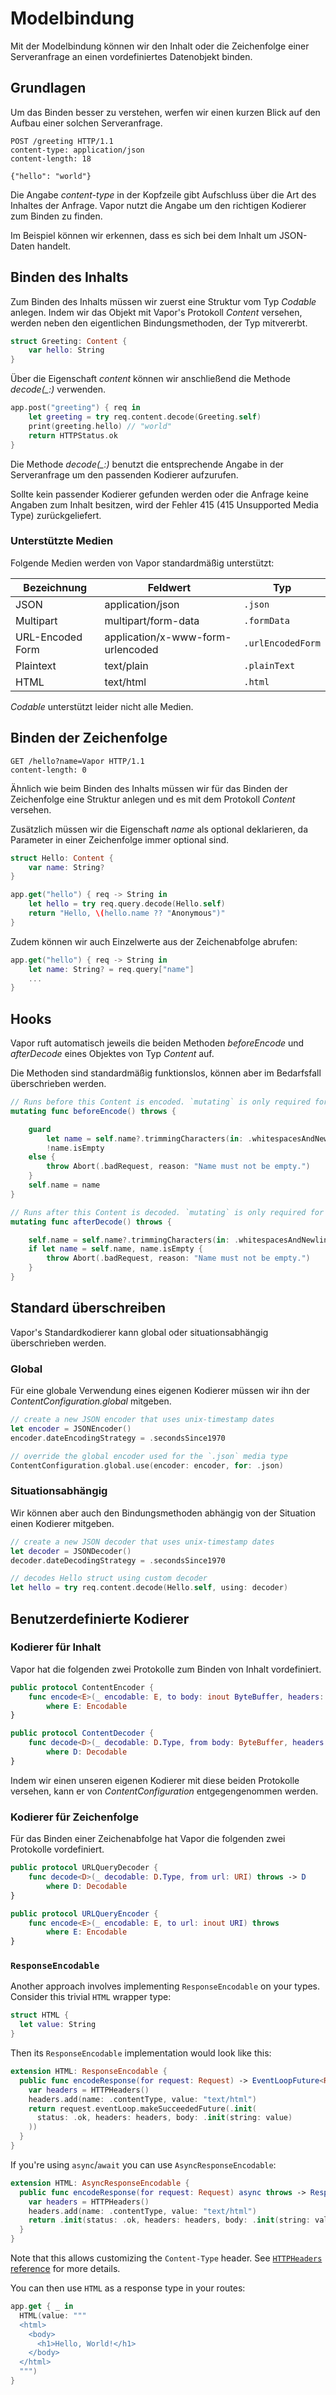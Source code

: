 # Modelbindung

Mit der Modelbindung können wir den Inhalt oder die Zeichenfolge einer Serveranfrage an einen vordefiniertes Datenobjekt binden.

## Grundlagen

Um das Binden besser zu verstehen, werfen wir einen kurzen Blick auf den Aufbau einer solchen Serveranfrage.

```http
POST /greeting HTTP/1.1
content-type: application/json
content-length: 18

{"hello": "world"}
```

Die Angabe _content-type_ in der Kopfzeile gibt Aufschluss über die Art des Inhaltes der Anfrage. Vapor nutzt die Angabe um den richtigen Kodierer zum Binden zu finden.

Im Beispiel können wir erkennen, dass es sich bei dem Inhalt um JSON-Daten handelt.

## Binden des Inhalts

Zum Binden des Inhalts müssen wir zuerst eine Struktur vom Typ *Codable* anlegen. Indem wir das Objekt mit Vapor's Protokoll *Content* versehen, werden neben den eigentlichen Bindungsmethoden, der Typ mitvererbt.

```swift
struct Greeting: Content {
    var hello: String
}
```

Über die Eigenschaft *content* können wir anschließend die Methode *decode(_:)* verwenden.

```swift
app.post("greeting") { req in 
    let greeting = try req.content.decode(Greeting.self)
    print(greeting.hello) // "world"
    return HTTPStatus.ok
}
```

Die Methode *decode(_:)* benutzt die entsprechende Angabe in der Serveranfrage um den passenden Kodierer aufzurufen.

Sollte kein passender Kodierer gefunden werden oder die Anfrage keine Angaben zum Inhalt besitzen, wird der Fehler 415 (415 Unsupported Media Type) zurückgeliefert.

### Unterstützte Medien

Folgende Medien werden von Vapor standardmäßig unterstützt:

|Bezeichnung     |Feldwert                    |Typ              |
|----------------|---------------------------------|-----------------|
|JSON            |application/json                 |`.json`          |
|Multipart       |multipart/form-data              |`.formData`      |
|URL-Encoded Form|application/x-www-form-urlencoded|`.urlEncodedForm`|
|Plaintext       |text/plain                       |`.plainText`     |
|HTML            |text/html                        |`.html`          |

_Codable_ unterstützt leider nicht alle Medien. 

## Binden der Zeichenfolge

```http
GET /hello?name=Vapor HTTP/1.1
content-length: 0
```

Ähnlich wie beim Binden des Inhalts müssen wir für das Binden der Zeichenfolge eine Struktur anlegen und es mit dem Protokoll *Content* versehen. 

Zusätzlich müssen wir die Eigenschaft *name* als optional deklarieren, da Parameter in einer Zeichenfolge immer optional sind.

```swift
struct Hello: Content {
    var name: String?
}
```

```swift
app.get("hello") { req -> String in 
    let hello = try req.query.decode(Hello.self)
    return "Hello, \(hello.name ?? "Anonymous")"
}
```

Zudem können wir auch Einzelwerte aus der Zeichenabfolge abrufen:

```swift
app.get("hello") { req -> String in 
    let name: String? = req.query["name"]
    ...
}
```

## Hooks

Vapor ruft automatisch jeweils die beiden Methoden _beforeEncode_ und _afterDecode_ eines Objektes von Typ _Content_ auf. 

Die Methoden sind standardmäßig funktionslos, können aber im Bedarfsfall überschrieben werden.

```swift
// Runs before this Content is encoded. `mutating` is only required for structs, not classes.
mutating func beforeEncode() throws {

    guard 
        let name = self.name?.trimmingCharacters(in: .whitespacesAndNewlines), 
        !name.isEmpty 
    else {
        throw Abort(.badRequest, reason: "Name must not be empty.")
    }
    self.name = name
}

// Runs after this Content is decoded. `mutating` is only required for structs, not classes.
mutating func afterDecode() throws {

    self.name = self.name?.trimmingCharacters(in: .whitespacesAndNewlines)
    if let name = self.name, name.isEmpty {
        throw Abort(.badRequest, reason: "Name must not be empty.")
    }
}
```

## Standard überschreiben

Vapor's Standardkodierer kann global oder situationsabhängig überschrieben werden.

### Global

Für eine globale Verwendung eines eigenen Kodierer müssen wir ihn der _ContentConfiguration.global_ mitgeben.

```swift
// create a new JSON encoder that uses unix-timestamp dates
let encoder = JSONEncoder()
encoder.dateEncodingStrategy = .secondsSince1970

// override the global encoder used for the `.json` media type
ContentConfiguration.global.use(encoder: encoder, for: .json)
```

### Situationsabhängig

Wir können aber auch den Bindungsmethoden abhängig von der Situation einen Kodierer mitgeben.

```swift
// create a new JSON decoder that uses unix-timestamp dates
let decoder = JSONDecoder()
decoder.dateDecodingStrategy = .secondsSince1970

// decodes Hello struct using custom decoder
let hello = try req.content.decode(Hello.self, using: decoder)
```

## Benutzerdefinierte Kodierer

### Kodierer für Inhalt

Vapor hat die folgenden zwei Protokolle zum Binden von Inhalt vordefiniert.

```swift
public protocol ContentEncoder {
    func encode<E>(_ encodable: E, to body: inout ByteBuffer, headers: inout HTTPHeaders) throws
        where E: Encodable
}

public protocol ContentDecoder {
    func decode<D>(_ decodable: D.Type, from body: ByteBuffer, headers: HTTPHeaders) throws -> D
        where D: Decodable
}
```

Indem wir einen unseren eigenen Kodierer mit diese beiden Protokolle versehen, kann er von _ContentConfiguration_ entgegengenommen werden.

### Kodierer für Zeichenfolge

Für das Binden einer Zeichenabfolge hat Vapor die folgenden zwei Protokolle vordefiniert.

```swift
public protocol URLQueryDecoder {
    func decode<D>(_ decodable: D.Type, from url: URI) throws -> D
        where D: Decodable
}

public protocol URLQueryEncoder {
    func encode<E>(_ encodable: E, to url: inout URI) throws
        where E: Encodable
}
```

### `ResponseEncodable`

Another approach involves implementing `ResponseEncodable` on your types. Consider this trivial `HTML` wrapper type:

```swift
struct HTML {
  let value: String
}
```

Then its `ResponseEncodable` implementation would look like this:

```swift
extension HTML: ResponseEncodable {
  public func encodeResponse(for request: Request) -> EventLoopFuture<Response> {
    var headers = HTTPHeaders()
    headers.add(name: .contentType, value: "text/html")
    return request.eventLoop.makeSucceededFuture(.init(
      status: .ok, headers: headers, body: .init(string: value)
    ))
  }
}
```

If you're using `async`/`await` you can use `AsyncResponseEncodable`:

```swift
extension HTML: AsyncResponseEncodable {
  public func encodeResponse(for request: Request) async throws -> Response {
    var headers = HTTPHeaders()
    headers.add(name: .contentType, value: "text/html")
    return .init(status: .ok, headers: headers, body: .init(string: value))
  }
}
```

Note that this allows customizing the `Content-Type` header. See [`HTTPHeaders` reference](https://api.vapor.codes/vapor/documentation/vapor/response/headers) for more details.

You can then use `HTML` as a response type in your routes:

```swift
app.get { _ in
  HTML(value: """
  <html>
    <body>
      <h1>Hello, World!</h1>
    </body>
  </html>
  """)
}
```